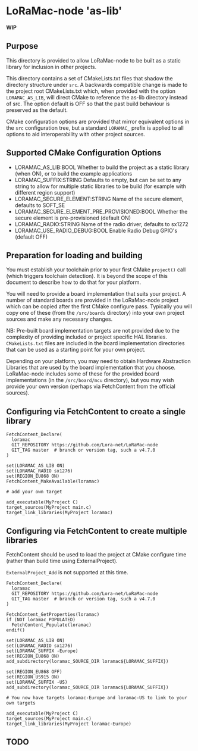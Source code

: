 # LoRaMac-node 'as-lib'

**WIP**

## Purpose

This directory is provided to allow LoRaMac-node to be built as a static library for inclusion in other projects.

This directory contains a set of CMakeLists.txt files that shadow the directory structure under `src`. A backwards 
compatible change is made to the project root CMakeLists.txt which, when provided with the option `LORAMAC_AS_LIB`,
will direct CMake to reference the as-lib directory instead of src. The option default is OFF so that the past 
build behaviour is preserved as the default.

CMake configuration options are provided that mirror equivalent options in the `src` configuration tree, but a
standard `LORAMAC_` prefix is applied to all options to aid interoperability with other project sources.

## Supported CMake Configuration Options

- LORAMAC_AS_LIB:BOOL Whether to build the project as a static library (when ON), or to build the example applications
- LORAMAC_SUFFIX:STRING Defaults to empty, but can be set to any string to allow for multiple static libraries to
  be build (for example with different region support)
- LORAMAC_SECURE_ELEMENT:STRING Name of the secure element, defaults to SOFT_SE
- LORAMAC_SECURE_ELEMENT_PRE_PROVISIONED:BOOL Whether the secure element is pre-provisioned (default ON)
- LORAMAC_RADIO:STRING Name of the radio driver, defaults to sx1272
- LORAMAC_USE_RADIO_DEBUG:BOOL Enable Radio Debug GPIO's (default OFF)

## Preparation for loading and building

You must establish your toolchain prior to your first CMake `project()` call (which triggers toolchain detection). It
is beyond the scope of this document to describe how to do that for your platform.

You will need to provide a board implementation that suits your project.  A number of standard boards are provided
in the LoRaMac-node project which can be copied after the first CMake configure pass.  Typically you will copy one of these
(from the `/src/boards` directory) into your own project sources and make any necessary changes.

NB: Pre-built board implementation targets are not provided due to the complexity of providing included or project
specific HAL libraries.  `CMakeLists.txt` files are included in the board implementation directories that can be used
as a starting point for your own project.

Depending on your platform, you may need to obtain Hardware Abstraction Libraries that are used by the board 
implementation that you choose.  LoRaMac-node includes some of these for the provided board implementations (in the
`/src/board/mcu` directory), but you may wish provide your own version (perhaps via FetchContent from the official
sources).

## Configuring via FetchContent to create a single library

```
FetchContent_Declare(
  loramac
  GIT_REPOSITORY https://github.com/Lora-net/LoRaMac-node
  GIT_TAG master  # branch or version tag, such a v4.7.0
)

set(LORAMAC_AS_LIB ON)
set(LORAMAC_RADIO sx1276)
set(REGION_EU868 ON)
FetchContent_MakeAvailable(loramac)

# add your own target

add_executable(MyProject C)
target_sources(MyProject main.c)
target_link_libraries(MyProject loramac)
```

## Configuring via FetchContent to create multiple libraries

FetchContent should be used to load the project at CMake configure time (rather than build time using ExternalProject).

`ExternalProject_Add` is not supported at this time.

```
FetchContent_Declare(
  loramac
  GIT_REPOSITORY https://github.com/Lora-net/LoRaMac-node
  GIT_TAG master  # branch or version tag, such a v4.7.0
)

FetchContent_GetProperties(loramac)
if (NOT loramac_POPULATED)
  FetchContent_Populate(loramac)
endif()

set(LORAMAC_AS_LIB ON)
set(LORAMAC_RADIO sx1276)
set(LORAMAC_SUFFIX -Europe)
set(REGION_EU868 ON)
add_subdirectory(loramac_SOURCE_DIR loramac${LORAMAC_SUFFIX})

set(REGION_EU868 OFF)
set(REGION_US915 ON)
set(LORAMAC_SUFFIX -US)
add_subdirectory(loramac_SOURCE_DIR loramac${LORAMAC_SUFFIX})

# You now have targets loramac-Europe and loramac-US to link to your own targets

add_executable(MyProject C)
target_sources(MyProject main.c)
target_link_libraries(MyProject loramac-Europe)
```

## TODO

